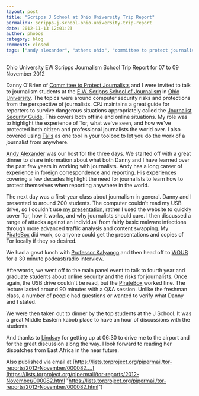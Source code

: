 ```yaml
---
layout: post
title: "Scripps J School at Ohio University Trip Report"
permalink: scripps-j-school-ohio-university-trip-report
date: 2012-11-13 12:01:23
author: phobos
category: blog
comments: closed
tags: ["andy alexander", "athens ohio", "committee to protect journalists", "cpj", "east africa", "ew scripps", "journalism school", "ohio university"]
---
```


Ohio University EW Scripps Journalism School Trip Report for 07 to 09 November 2012

Danny O'Brien of [Committee to Protect Journalists](https://cpj.org/) and I were invited to talk to journalism students at the [E.W. Scripps School of Journalism](http://scrippsjschool.org/) in [Ohio University](http://www.ohio.edu/). The topics were around computer security risks and protections from the perspective of journalists. CPJ maintains a great guide for reporters to survive dangerous situations appropriately called the [Journalist Security Guide](https://cpj.org/reports/2012/04/journalist-security-guide.php). This covers both offline and online situations. My role was to highlight the experience of Tor, what we've seen, and how we've protected both citizen and professional journalists the world over. I also covered using [Tails](https://tails.boum.org) as one tool in your toolbox to let you do the work of a journalist from anywhere.

[Andy Alexander](http://scrippsjschool.org/faculty/faculty_details.php?oak=%20alexanda) was our host for the three days. We started off with a great dinner to share information about what both Danny and I have learned over the past few years in working with journalists. Andy has a long career of experience in foreign correspondence and reporting. His experiences covering a few decades highlight the need for journalists to learn how to protect themselves when reporting anywhere in the world.

The next day was a first-year class about journalism in general. Danny and I presented to around 200 students. The computer couldn't read my USB drive, so I couldn't use [my presentation](https://svn.torproject.org/svn/projects/presentations/2012-11-08-Scripps-IIJ-Presentation.pdf), rather I used the website to quickly cover Tor, how it works, and why journalists should care. I then discussed a range of attacks against an individual from fairly basic malware infections through more advanced traffic analysis and content swapping. My [PirateBox](http://wiki.daviddarts.com/PirateBox) did work, so anyone could get the presentations and copies of Tor locally if they so desired.

We had a great lunch with [Professor Kalyango](http://scrippsjschool.org/faculty/faculty_details.php?oak=%20kalyango) and then head off to [WOUB](http://woub.org/news) for a 30 minute podcast/radio interview.

Afterwards, we went off to the main panel event to talk to fourth year and graduate students about online security and the risks for journalists. Once again, the USB drive couldn't be read, but the [PirateBox](http://wiki.daviddarts.com/PirateBox) worked fine. The lecture lasted around 90 minutes with a Q&A session. Unlike the freshman class, a number of people had questions or wanted to verify what Danny and I stated.

We were then taken out to dinner by the top students at the J School. It was a great Middle Eastern kabob place to have an hour of discussions with the students.

And thanks to [Lindsay](http://www.athensinteractivist.com/) for getting up at 06:30 to drive me to the airport and for the great discussion along the way. I look forward to reading her dispatches from East Africa in the near future.

Also published via email at [https://lists.torproject.org/pipermail/tor-reports/2012-November/000082....](https://lists.torproject.org/pipermail/tor-reports/2012-November/000082.html "https://lists.torproject.org/pipermail/tor-reports/2012-November/000082.html")
